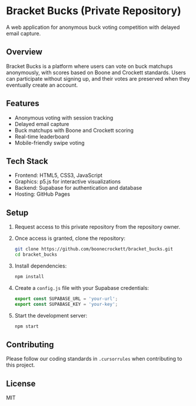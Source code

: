 # Bracket Bucks (Private Repository)

A web application for anonymous buck voting competition with delayed email capture.

## Overview

Bracket Bucks is a platform where users can vote on buck matchups anonymously, with scores based on Boone and Crockett standards. Users can participate without signing up, and their votes are preserved when they eventually create an account.

## Features

- Anonymous voting with session tracking
- Delayed email capture
- Buck matchups with Boone and Crockett scoring
- Real-time leaderboard
- Mobile-friendly swipe voting

## Tech Stack

- Frontend: HTML5, CSS3, JavaScript
- Graphics: p5.js for interactive visualizations
- Backend: Supabase for authentication and database
- Hosting: GitHub Pages

## Setup

1. Request access to this private repository from the repository owner.

2. Once access is granted, clone the repository:
   ```bash
   git clone https://github.com/boonecrockett/bracket_bucks.git
   cd bracket_bucks
   ```

3. Install dependencies:
   ```bash
   npm install
   ```

4. Create a `config.js` file with your Supabase credentials:
   ```javascript
   export const SUPABASE_URL = 'your-url';
   export const SUPABASE_KEY = 'your-key';
   ```

5. Start the development server:
   ```bash
   npm start
   ```

## Contributing

Please follow our coding standards in `.cursorrules` when contributing to this project.

## License

MIT